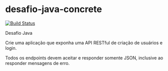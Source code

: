# desafio-java-concrete

[![Build Status](https://travis-ci.org/aasampaio3006/desafio-java-concrete.svg?branch=master)](https://travis-ci.org/aasampaio3006/desafio-java-concrete)

Desafio Java

Crie uma aplicação que exponha uma API RESTful de criação de usuários e login.

Todos os endpoints devem aceitar e responder somente JSON, inclusive ao responder mensagens de erro.
